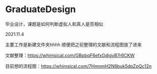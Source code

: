 # GraduateDesign
毕业设计，课题是如何判断虚拟人和真人是否相似

2021.11.4

主要工作是新建文件夹hhhh
顺便把之前整理的文献和流程图放了进来

文献整理：https://whimsical.com/GBpbqF6efxGdigyB7r6CKW

目前想的流程图：https://whimsical.com/7HmnmH2N8buk5dpZpQc12n
